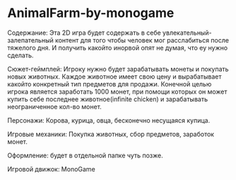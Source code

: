 # AnimalFarm-by-monogame

Содержание: Эта 2D игра будет содержать в себе увлекательный-залепательный контент для того чтобы человек мог расслабиться после тяжелого дня. И получить какойто инорвой опят не думая, что еу нужно сделать.

Сюжет-геймплей: Игроку нужно будет зарабатывать монеты и покупать новых животных. Каждое животное имеет свою цену и вырабатывает какойто конкретный тип предметов для продажи. Конечной целью игрока является заработать 1000 монет, при помощи которых он может купить себе последнее животное(infinite chicken) и зарабатывать неограниченное кол-во монет.

Персонажи: Корова, курица, овца, бесконечно несущаяся купица. 

Игровые механики: Покупка животных, сбор предметов, заработок монет.

Оформление: будет в отдельной папке чуть позже.

Игровой движок: MonoGame
